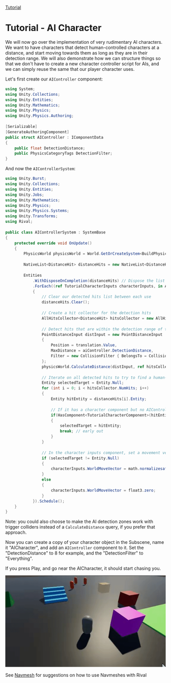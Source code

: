 
[Tutorial](../tutorial.md)

# Tutorial - AI Character

We will now go over the implementation of very rudimentary AI characters. We want to have characters that detect human-controlled characters at a distance, and start moving towards them as long as they are in their detection range. We will also demonstrate how we can structure things so that we don't have to create a new character controller script for AIs, and we can simply reuse the same that our player character uses.

Let's first create our `AIController` component:
```cs
using System;
using Unity.Collections;
using Unity.Entities;
using Unity.Mathematics;
using Unity.Physics;
using Unity.Physics.Authoring;

[Serializable]
[GenerateAuthoringComponent]
public struct AIController : IComponentData
{
    public float DetectionDistance;
    public PhysicsCategoryTags DetectionFilter;
}

```

And now the `AIControllerSystem`:
```cs
using Unity.Burst;
using Unity.Collections;
using Unity.Entities;
using Unity.Jobs;
using Unity.Mathematics;
using Unity.Physics;
using Unity.Physics.Systems;
using Unity.Transforms;
using Rival;

public class AIControllerSystem : SystemBase
{
    protected override void OnUpdate()
    {
        PhysicsWorld physicsWorld = World.GetOrCreateSystem<BuildPhysicsWorld>().PhysicsWorld;

        NativeList<DistanceHit> distanceHits = new NativeList<DistanceHit>(Allocator.TempJob);

        Entities
            .WithDisposeOnCompletion(distanceHits) // Dispose the list when the job is done
            .ForEach((ref TutorialCharacterInputs characterInputs, in AIController aiController, in TutorialCharacterComponent character, in Translation translation) => 
            {
                // Clear our detected hits list between each use
                distanceHits.Clear();

                // Create a hit collector for the detection hits
                AllHitsCollector<DistanceHit> hitsCollector = new AllHitsCollector<DistanceHit>(aiController.DetectionDistance, ref distanceHits);

                // Detect hits that are within the detection range of the AI character
                PointDistanceInput distInput = new PointDistanceInput
                {
                    Position = translation.Value,
                    MaxDistance = aiController.DetectionDistance,
                    Filter = new CollisionFilter { BelongsTo = CollisionFilter.Default.BelongsTo, CollidesWith = aiController.DetectionFilter.Value },
                };
                physicsWorld.CalculateDistance(distInput, ref hitsCollector);

                // Iterate on all detected hits to try to find a human-controlled character...
                Entity selectedTarget = Entity.Null;
                for (int i = 0; i < hitsCollector.NumHits; i++)
                {
                    Entity hitEntity = distanceHits[i].Entity;

                    // If it has a character component but no AIController component, that means it's a human player character
                    if(HasComponent<TutorialCharacterComponent>(hitEntity) && !HasComponent<AIController>(hitEntity))
                    {
                        selectedTarget = hitEntity;
                        break; // early out
                    }
                }

                // In the character inputs component, set a movement vector that will make the ai character move towards the selected target
                if (selectedTarget != Entity.Null)
                {
                    characterInputs.WorldMoveVector = math.normalizesafe((GetComponent<Translation>(selectedTarget).Value - translation.Value));
                }
                else
                {
                    characterInputs.WorldMoveVector = float3.zero;
                }
            }).Schedule();
    }
}
```

Note: you could also choose to make the AI detection zones work with trigger colliders instead of a `CalculateDistance` query, if you prefer that approach.

Now you can create a copy of your character object in the Subscene, name it "AICharacter", and add an `AIController` component to it. Set the "DetectionDistance" to 8 for example, and the "DetectionFilter" to "Everything". 

If you press Play, and go near the AICharacter, it should start chasing you.

![](../Images/tutorial_ai.gif)

See [Navmesh](../How_To/navmesh.md) for suggestions on how to use Navmeshes with Rival
